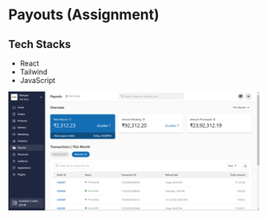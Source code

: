 # Payouts (Assignment)

## Tech Stacks
- React
- Tailwind
- JavaScript

![Project Screenshot](./src/assets/Screenshot%202023-12-29%20184824.png)